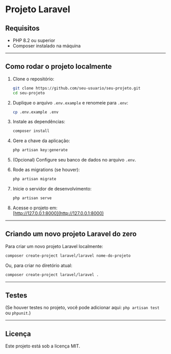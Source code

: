 
#  Projeto Laravel

## Requisitos

- PHP 8.2 ou superior  
- Composer instalado na máquina

---

## Como rodar o projeto localmente

1. Clone o repositório:
   ```bash
   git clone https://github.com/seu-usuario/seu-projeto.git
   cd seu-projeto
   ```

2. Duplique o arquivo `.env.example` e renomeie para `.env`:
   ```bash
   cp .env.example .env
   ```

3. Instale as dependências:
   ```bash
   composer install
   ```

4. Gere a chave da aplicação:
   ```bash
   php artisan key:generate
   ```

5. (Opcional) Configure seu banco de dados no arquivo `.env`.

6. Rode as migrations (se houver):
   ```bash
   php artisan migrate
   ```

7. Inicie o servidor de desenvolvimento:
   ```bash
   php artisan serve
   ```

8. Acesse o projeto em:  
   [http://127.0.0.1:8000](http://127.0.0.1:8000)

---

##  Criando um novo projeto Laravel do zero

Para criar um novo projeto Laravel localmente:

```bash
composer create-project laravel/laravel nome-do-projeto
```

Ou, para criar no diretório atual:

```bash
composer create-project laravel/laravel .
```

---

##  Testes

(Se houver testes no projeto, você pode adicionar aqui: `php artisan test` ou `phpunit`.)

---

##  Licença

Este projeto está sob a licença MIT.
